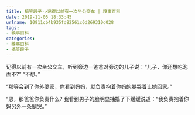 ```yaml
---
title: 搞笑段子->记得以前有一次坐公交车 | 糗事百科
date: 2019-11-05 18:33:45
urlname: 10911cb4b935fd82561c6d269310d028
tags: 
- 糗事百科
categories:
- 糗事百科
- 搞笑段子
---
```

记得以前有一次坐公交车，听到旁边一爸爸对旁边的儿子说：“儿子，你还想吃泡面不?” “不想。”

“那等会到了你外婆家，你看到妈妈，就负责抱着你妈的腿哭着让她回家。”

“恩，那爸爸你负责什么? 我看到男子的脸明显抽搐了下缓缓说道：“我负责抱着你妈另外一条腿哭。”


